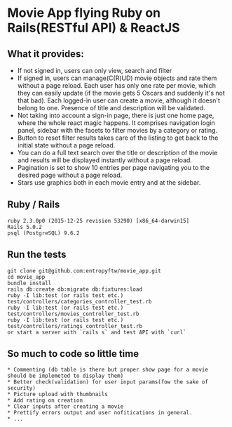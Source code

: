 # Movie App flying Ruby on Rails(RESTful API) & ReactJS

## What it provides:
* If not signed in, users can only view, search and filter
* If signed in, users can manage(C(R)UD) movie objects and rate them without a page reload. Each user has only one rate per movie, which they can easily update (if the movie gets 5 Oscars and suddenly it's not that bad). Each logged-in user can create a movie, although it doesn't belong to one. Presence of title and description will be validated.
* Not taking into account a sign-in page, there is just one home page, where the whole react magic happens. It comprises navigation login panel, sidebar with the facets to filter movies by a category or rating.
* Button to reset filter results takes care of the listing to get back to the initial state without a page reload.
* You can do a full text search over the title or description of the movie and results will be displayed instantly without a page reload.
* Pagination is set to show 10 entries per page navigating you to the desired page without a page reload.
* Stars use graphics both in each movie entry and at the sidebar.

## Ruby / Rails
```
ruby 2.3.0p0 (2015-12-25 revision 53290) [x86_64-darwin15]
Rails 5.0.2
psql (PostgreSQL) 9.6.2
```
## Run the tests
```
git clone git@github.com:entropyftw/movie_app.git
cd movie_app
bundle install
rails db:create db:migrate db:fixtures:load
ruby -I lib:test (or rails test etc.) test/controllers/categories_controller_test.rb
ruby -I lib:test (or rails test etc.) test/controllers/movies_controller_test.rb
ruby -I lib:test (or rails test etc.) test/controllers/ratings_controller_test.rb
or start a server with `rails s` and test API with `curl`
```
## So much to code so little time
```
* Commenting (db table is there but proper show page for a movie should be implemeted to display them)
* Better check(validation) for user input params(fow the sake of security)
* Picture upload with thumbnails
* Add rating on creation
* Clear inputs after creating a movie
* Prettify errors output and user nofitications in general.
* ...
```
